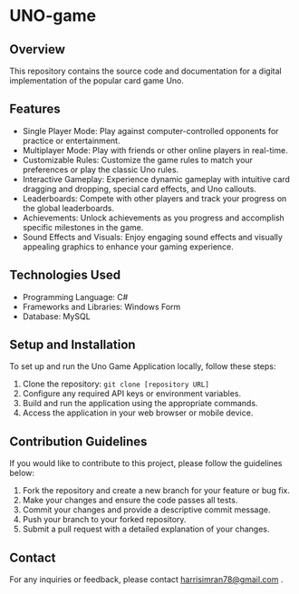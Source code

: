 # UNO-game

## Overview
This repository contains the source code and documentation for a digital implementation of the popular card game Uno.

## Features
- Single Player Mode: Play against computer-controlled opponents for practice or entertainment.
- Multiplayer Mode: Play with friends or other online players in real-time.
- Customizable Rules: Customize the game rules to match your preferences or play the classic Uno rules.
- Interactive Gameplay: Experience dynamic gameplay with intuitive card dragging and dropping, special card effects, and Uno callouts.
- Leaderboards: Compete with other players and track your progress on the global leaderboards.
- Achievements: Unlock achievements as you progress and accomplish specific milestones in the game.
- Sound Effects and Visuals: Enjoy engaging sound effects and visually appealing graphics to enhance your gaming experience.

## Technologies Used
- Programming Language: C#
- Frameworks and Libraries: Windows Form
- Database: MySQL

## Setup and Installation
To set up and run the Uno Game Application locally, follow these steps:

1. Clone the repository: `git clone [repository URL]`
2. Configure any required API keys or environment variables.
3. Build and run the application using the appropriate commands.
4. Access the application in your web browser or mobile device.

## Contribution Guidelines
If you would like to contribute to this project, please follow the guidelines below:

1. Fork the repository and create a new branch for your feature or bug fix.
2. Make your changes and ensure the code passes all tests.
3. Commit your changes and provide a descriptive commit message.
4. Push your branch to your forked repository.
5. Submit a pull request with a detailed explanation of your changes.



## Contact
For any inquiries or feedback, please contact harrisimran78@gmail.com .
